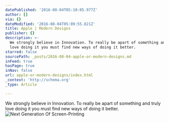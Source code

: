 ```yaml
---
datePublished: '2016-08-04T05:10:05.977Z'
author: []
via: {}
dateModified: '2016-08-04T05:09:55.821Z'
title: Apple | Modern Designs
publisher: {}
description: >-
  We strongly believe in Innovation. To really be apart of something and truly
  love doing it you must find new ways of doing it better.
starred: false
sourcePath: _posts/2016-08-04-apple-or-modern-designs.md
inFeed: true
hasPage: true
inNav: false
url: apple-or-modern-designs/index.html
_context: 'http://schema.org'
_type: Article

---
```

We strongly believe in Innovation. To really be apart of something and truly love doing it you must find new ways of doing it better.
![Next Generation Of Screen-Printing](https://the-grid-user-content.s3-us-west-2.amazonaws.com/5e7a54ea-8f75-4642-8c0b-93a6b7236f75.jpg)